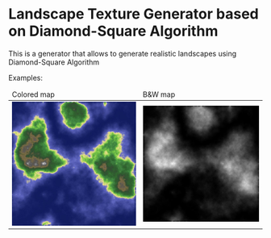 # Landscape Texture Generator based on Diamond-Square Algorithm

<p>This is a generator that allows to generate realistic landscapes using Diamond-Square Algorithm</p>

Examples:

<table>
  <thead>
  <tr>
    <td>Colored map</td>
    <td>B&W map</td>
  </tr>
  </thead>
  <tbody>
  <tr>
  <td><img src="https://raw.githubusercontent.com/elite174/TextureGen/master/map.jpg"></img></td>
  <td><img src="https://raw.githubusercontent.com/elite174/TextureGen/master/map_bw.jpg"></img></td>
  </tr>
  </tbody>
</table>
